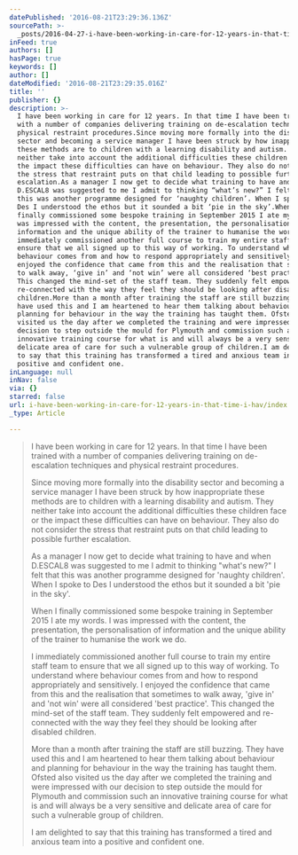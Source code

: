 ```yaml
---
datePublished: '2016-08-21T23:29:36.136Z'
sourcePath: >-
  _posts/2016-04-27-i-have-been-working-in-care-for-12-years-in-that-time-i-hav.md
inFeed: true
authors: []
hasPage: true
keywords: []
author: []
dateModified: '2016-08-21T23:29:35.016Z'
title: ''
publisher: {}
description: >-
  I have been working in care for 12 years. In that time I have been trained
  with a number of companies delivering training on de-escalation techniques and
  physical restraint procedures.Since moving more formally into the disability
  sector and becoming a service manager I have been struck by how inappropriate
  these methods are to children with a learning disability and autism. They
  neither take into account the additional difficulties these children face or
  the impact these difficulties can have on behaviour. They also do not consider
  the stress that restraint puts on that child leading to possible further
  escalation.As a manager I now get to decide what training to have and when
  D.ESCAL8 was suggested to me I admit to thinking “what’s new?” I felt that
  this was another programme designed for ‘naughty children’. When I spoke to
  Des I understood the ethos but it sounded a bit ‘pie in the sky’.When I
  finally commissioned some bespoke training in September 2015 I ate my words. I
  was impressed with the content, the presentation, the personalisation of
  information and the unique ability of the trainer to humanise the work we do.I
  immediately commissioned another full course to train my entire staff team to
  ensure that we all signed up to this way of working. To understand where
  behaviour comes from and how to respond appropriately and sensitively. I
  enjoyed the confidence that came from this and the realisation that sometimes
  to walk away, ‘give in’ and ‘not win’ were all considered ‘best practice’.
  This changed the mind-set of the staff team. They suddenly felt empowered and
  re-connected with the way they feel they should be looking after disabled
  children.More than a month after training the staff are still buzzing. They
  have used this and I am heartened to hear them talking about behaviour and
  planning for behaviour in the way the training has taught them. Ofsted also
  visited us the day after we completed the training and were impressed with our
  decision to step outside the mould for Plymouth and commission such an
  innovative training course for what is and will always be a very sensitive and
  delicate area of care for such a vulnerable group of children.I am delighted
  to say that this training has transformed a tired and anxious team into a
  positive and confident one.
inLanguage: null
inNav: false
via: {}
starred: false
url: i-have-been-working-in-care-for-12-years-in-that-time-i-hav/index.html
_type: Article

---
```

> I have been working in care for 12 years. In that time I have been trained with a number of companies delivering training on de-escalation techniques and physical restraint procedures.
> 
> Since moving more formally into the disability sector and becoming a service manager I have been struck by how inappropriate these methods are to children with a learning disability and autism. They neither take into account the additional difficulties these children face or the impact these difficulties can have on behaviour. They also do not consider the stress that restraint puts on that child leading to possible further escalation.
> 
> As a manager I now get to decide what training to have and when D.ESCAL8 was suggested to me I admit to thinking "what's new?" I felt that this was another programme designed for 'naughty children'. When I spoke to Des I understood the ethos but it sounded a bit 'pie in the sky'.
> 
> When I finally commissioned some bespoke training in September 2015 I ate my words. I was impressed with the content, the presentation, the personalisation of information and the unique ability of the trainer to humanise the work we do.
> 
> I immediately commissioned another full course to train my entire staff team to ensure that we all signed up to this way of working. To understand where behaviour comes from and how to respond appropriately and sensitively. I enjoyed the confidence that came from this and the realisation that sometimes to walk away, 'give in' and 'not win' were all considered 'best practice'. This changed the mind-set of the staff team. They suddenly felt empowered and re-connected with the way they feel they should be looking after disabled children.
> 
> More than a month after training the staff are still buzzing. They have used this and I am heartened to hear them talking about behaviour and planning for behaviour in the way the training has taught them. Ofsted also visited us the day after we completed the training and were impressed with our decision to step outside the mould for Plymouth and commission such an innovative training course for what is and will always be a very sensitive and delicate area of care for such a vulnerable group of children.
> 
> I am delighted to say that this training has transformed a tired and anxious team into a positive and confident one.